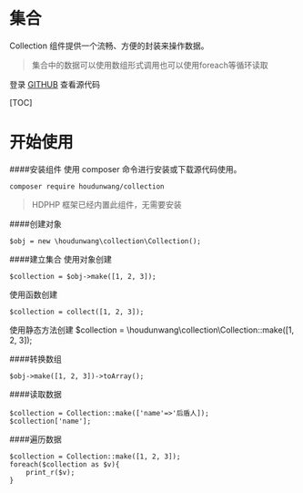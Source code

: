 # 集合 

Collection 组件提供一个流畅、方便的封装来操作数据。

> 集合中的数据可以使用数组形式调用也可以使用foreach等循环读取

登录 [GITHUB](https://github.com/houdunwang/mail)  查看源代码

[TOC]
# 开始使用

####安装组件
使用 composer 命令进行安装或下载源代码使用。

```
composer require houdunwang/collection
```
> HDPHP 框架已经内置此组件，无需要安装

####创建对象
```
$obj = new \houdunwang\collection\Collection();
```

####建立集合
使用对象创建
```
$collection = $obj->make([1, 2, 3]);
```

使用函数创建
```
$collection = collect([1, 2, 3]);
```

使用静态方法创建
$collection =  \houdunwang\collection\Collection::make([1, 2, 3]);

####转换数组
```
$obj->make([1, 2, 3])->toArray();
```


####读取数据
```
$collection = Collection::make(['name'=>'后盾人]);
$collection['name'];
```

####遍历数据
```
$collection = Collection::make([1, 2, 3]);
foreach($collection as $v){
	print_r($v);
}
```